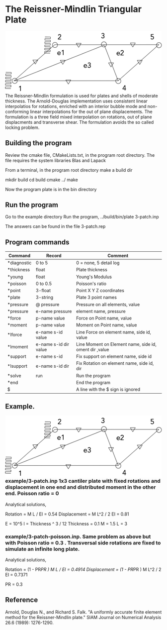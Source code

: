 
# The Reissner-Mindlin Triangular Plate
<img style="float: left;" src="resource/3-plate.png">

The Reissner-Mindlin formulation is used for plates and shells of moderate thickness. The Arnold-Douglas implementation uses consistent linear interpolatios for rotations, enriched with an interior bubble mode and non-conforming linear interpolations for the out of plane displacements. The formulation is a three field mixed interpolation on rotations, out of plane displacments and transverse shear. The formulation avoids the so called locking problem.

## Building the program
Review the cmake file, CMakeLists.txt, in the program root directory.
The file requires the system libraries Blas and Lapack

From a terminal, in the program root directory make a build dir

mkdir build
cd    build
cmake ../
make

Now the program plate is in the bin directory
## Run the program

Go to the example directory
Run the program,
../build/bin/plate 3-patch.inp

The answers can be found in the file 3-patch.rep

## Program commands
Command | Record |Comment |
------------|-------|-------------------------|
*diagnostic | 0 to 5 | 0 = none, 5 detail log
*thickness  | float  | Plate thickness
*young      | float  | Young's Modulus
*poisson    | 0 to 0.5 | Poisson's ratio
*point      | 3-float  | Point X Y Z coordinates
*plate      | 3-string | Plate 3 point names
*pressure   | @ pressure  | Pressure on all elements, value
*pressure   | e-name pressure | element name, pressure
*force      | p-name value | Force on Point name, value
*moment     | p-name value | Moment on Point name, value
*lforce     | e-name s-id value | Line Force on element name, side id, value
*lmoment    | e-name s-id dir value | Line Moment on Element name, side id, oment dir ,value
*support    | e-name s-id  | Fix support on element name, side id
*lsupport   | e-name s-id dir | Fix Rotation on element name, side id, dir
*solve | run | Run the program
*end | | End the program
$ | | A line with the $ sign is ignored

## Example. 

<img style="float: left;" src="resource/3-plate.png">

### example/3-patch.inp 1x3 cantiler plate with fixed rotations and displacement in one end and distributed moment in the other end. Poisson ratio  = 0

Analytical solutions,

Rotation     = M L / EI       = 0.54
Displacement = M L^2 / 2 EI   = 0.81

E = 10^5
I = Thickness ^ 3 / 12
Thickness = 0.1
M = 1.5
L = 3
### example/3-patch-poisson.inp. Same problem as above but with Poisson ratio = 0.3 . Transversal side rotations are fixed to simulate an infinite long plate.

Analytical solutions,

Rotation     = (1 - PR*PR ) M L / EI       = 0.4914
Displacement = (1 - PR*PR ) M L^2 / 2 EI   = 0.7371

PR = 0.3


## Reference
Arnold, Douglas N., and Richard S. Falk. "A uniformly accurate finite element method for the Reissner-Mindlin plate." SIAM Journal on Numerical Analysis 26.6 (1989): 1276-1290.